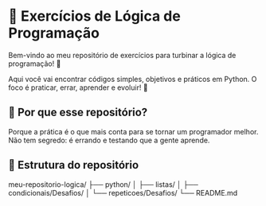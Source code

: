 # 🧠 Exercícios de Lógica de Programação

Bem-vindo ao meu repositório de exercícios para turbinar a lógica de programação! 🚀

Aqui você vai encontrar códigos simples, objetivos e práticos em Python. O foco é praticar, errar, aprender e evoluir! 💪

## 📌 Por que esse repositório?

Porque a prática é o que mais conta para se tornar um programador melhor. Não tem segredo: é errando e testando que a gente aprende.

## 📂 Estrutura do repositório

meu-repositorio-logica/
├── python/
│   ├── listas/
│   ├── condicionais/Desafios/
│   └── repeticoes/Desafios/
└── README.md
